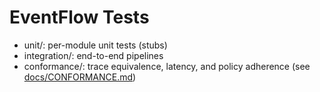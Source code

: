 # EventFlow Tests

- unit/: per-module unit tests (stubs)
- integration/: end-to-end pipelines
- conformance/: trace equivalence, latency, and policy adherence (see [docs/CONFORMANCE.md](../docs/CONFORMANCE.md))
